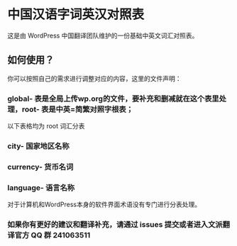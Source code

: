 # 中国汉语字词英汉对照表

这是由 WordPress 中国翻译团队维护的一份基础中英文词汇对照表。

## 如何使用？

你可以按照自己的需求进行调整对应的内容，这里的文件声明：

### global- 表是全局上传wp.org的文件，要补充和删减就在这个表里处理，root- 表是中英=简繁对照字根表；

以下表格均为 root 词汇分表

### city- 国家地区名称
### currency- 货币名词
### language- 语言名称

对于计算机和WordPress本身的软件界面术语没有专门进行分表处理。

### 如果你有更好的建议和翻译补充，请通过 issues 提交或者进入文派翻译官方 QQ 群 241063511 
